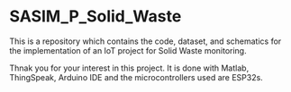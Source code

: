 # SASIM_P_Solid_Waste
This is a repository which contains the code, dataset, and schematics for the implementation of an IoT project for Solid Waste monitoring.

Thnak you for your interest in this project. It is done with Matlab, ThingSpeak, Arduino IDE and the microcontrollers used are ESP32s.
